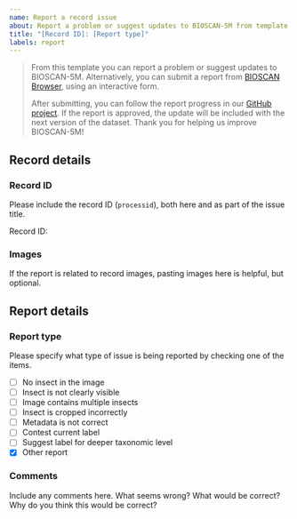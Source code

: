 ```yaml
---
name: Report a record issue
about: Report a problem or suggest updates to BIOSCAN-5M from template
title: "[Record ID]: [Report type]"
labels: report
---
```


> From this template you can report a problem or suggest updates to BIOSCAN-5M. Alternatively, you can submit a report from [BIOSCAN Browser](https://bioscan-browser.netlify.app/report), using an interactive form.
>
> After submitting, you can follow the report progress in our [GitHub project](https://github.com/orgs/bioscan-ml/projects/2). If the report is approved, the update will be included with the next version of the dataset. Thank you for helping us improve BIOSCAN-5M!

## Record details

### Record ID

Please include the record ID (`processid`), both here and as part of the issue title.

Record ID:

### Images

If the report is related to record images, pasting images here is helpful, but optional.

## Report details

### Report type

Please specify what type of issue is being reported by checking one of the items.

- [ ] No insect in the image
- [ ] Insect is not clearly visible
- [ ] Image contains multiple insects
- [ ] Insect is cropped incorrectly
- [ ] Metadata is not correct
- [ ] Contest current label
- [ ] Suggest label for deeper taxonomic level
- [x] Other report

### Comments

Include any comments here. What seems wrong? What would be correct? Why do you think this would be correct?
